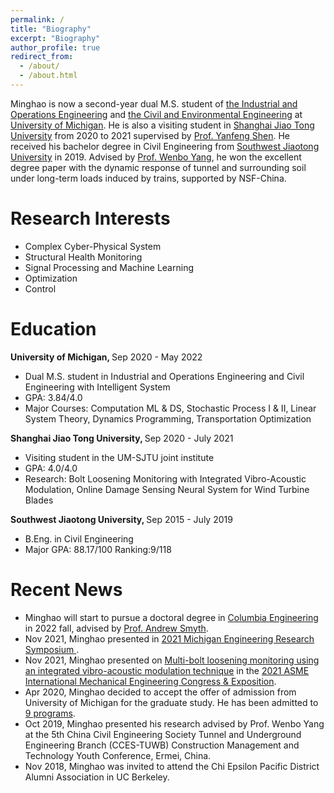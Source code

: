```yaml
---
permalink: /
title: "Biography"
excerpt: "Biography"
author_profile: true
redirect_from: 
  - /about/
  - /about.html
---
```




Minghao is now a second-year dual M.S. student of [the Industrial and Operations Engineering](https://ioe.engin.umich.edu/) and [the Civil and Environmental Engineering](https://cee.engin.umich.edu/) at [University of Michigan](https://umich.edu/). He is also a visiting student in [Shanghai Jiao Tong University](https://en.sjtu.edu.cn/) from 2020 to 2021 supervised by [Prof. Yanfeng Shen](https://amis.sjtu.edu.cn/En/Content?w=129&p=96). He received his bachelor degree in Civil Engineering from [Southwest Jiaotong University](https://en.swjtu.edu.cn/) in 2019. Advised by [Prof. Wenbo Yang](https://faculty.swjtu.edu.cn/yangwenbo/en/index.htm), he won the excellent degree paper with the dynamic response of tunnel and surrounding soil under long-term loads induced by trains, supported by NSF-China.


# Research Interests
* Complex Cyber-Physical System
* Structural Health Monitoring
* Signal Processing and Machine Learning
* Optimization
* Control


# Education
<b>University of Michigan, </b>Sep 2020 - May 2022
* Dual M.S. student in Industrial and Operations Engineering and Civil Engineering with Intelligent System
* GPA: 3.84/4.0
* Major Courses: Computation ML & DS, Stochastic Process I & II, Linear System Theory, Dynamics Programming, Transportation Optimization 
  
<b> Shanghai Jiao Tong University, </b>Sep 2020 - July 2021
* Visiting student in the UM-SJTU joint institute
* GPA: 4.0/4.0
* Research: Bolt Loosening Monitoring with Integrated Vibro-Acoustic Modulation, Online Damage Sensing Neural System for Wind Turbine Blades 
  
<b> Southwest Jiaotong University, </b>Sep 2015 - July 2019
* B.Eng. in Civil Engineering
* Major GPA: 88.17/100 Ranking:9/118


# Recent News
* Minghao will start to pursue a doctoral degree in [Columbia Engineering](https://www.engineering.columbia.edu/) in 2022 fall, advised by [Prof. Andrew Smyth](http://www.columbia.edu/cu/civileng/smyth/CV.html).
* Nov 2021, Minghao presented in [2021 Michigan Engineering Research Symposium ](https://ers.engin.umich.edu/). 
* Nov 2021, Minghao presented on [Multi-bolt loosening monitoring using an integrated vibro-acoustic modulation technique](https://drive.google.com/file/d/1YmTo6sdOVJ44JbfnHd3MnJmkRb6pPZ2h/view?usp=sharing) in the [2021 ASME International Mechanical Engineering Congress & Exposition](https://asme.pinetec.com/imece2021/). 
* Apr 2020, Minghao decided to accept the offer of admission from University of Michigan for the graduate study. He has been admitted to [9 programs](http://goatman1.github.io/files/OfferCollection-M.Chen.pdf).
* Oct 2019, Minghao presented his research advised by Prof. Wenbo Yang at the 5th China Civil Engineering Society Tunnel and Underground Engineering Branch (CCES-TUWB) Construction Management and Technology Youth Conference, Ermei, China.
* Nov 2018, Minghao was invited to attend the Chi Epsilon Pacific District Alumni Association in UC Berkeley.


